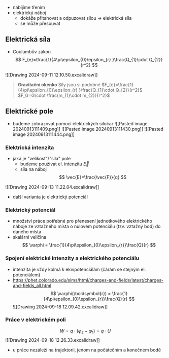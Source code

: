 - nabíjíme třením
- elektrický náboj
	- dokáže přitahovat a odpuzovat silou -> elektrická síla
	- se může přesouvat
## Elektrická síla
- Coulumbův zákon
$$
F_{e}=\frac{1}{4\pi\epsilon_{0}\epsilon_{r} }\frac{Q_{1}\cdot Q_{2}}{r^2}
$$

![[Drawing 2024-09-11 12.10.50.excalidraw]]

> **Gravitační okénko**
> Síly jsou si podobné
> $F_{e}=\frac{1}{4\pi\epsilon_{0}\epsilon_{r} }\frac{Q_{1}\cdot Q_{2}}{r^2}$
> $F_G=G\cdot  \frac{m_{1}\cdot m_{2}}{r^2}$


## Elektrické pole
- budeme zobrazovat pomocí elektrických siločar
![[Pasted image 20240913111409.png]]
![[Pasted image 20240913111430.png]]
![[Pasted image 20240913111444.png]]
### Elektrická intenzita
- jaká je "velikost"/"síla" pole
	- budeme používat el. intenzitu $\vec{E}$
	- síla na náboj
$$
\vec{E}=\frac{\vec{F}}{q}
$$

![[Drawing 2024-09-13 11.22.04.excalidraw]]
- další varianta je elektrický potenciál
### Elektrický potenciál
- množství práce potřebné pro přenesení jednotkového elektrického náboje ze vztažného místa o nulovém potenciálu (tzv. vztažný bod) do daného místa
- skalární veličina
$$
\varphi = \frac{1}{4\pi\epsilon_{0}\epsilon_{r}}\frac{Q}{r}
$$
### Spojení elektrické intenzity a elektrického potenciálu
- intenzita je vždy kolmá k ekvipotenciálám (čárám se stejným el. potenciálem)
- https://phet.colorado.edu/sims/html/charges-and-fields/latest/charges-and-fields_all.html
$$
\varphi(\boldsymbol{r}) = \frac{1}{4\pi\epsilon_{0}\epsilon_{r}}\frac{Q}{r}
$$
![[Drawing 2024-09-18 12.09.42.excalidraw]]
### Práce v elektrickém poli

$$
W = q \cdot (\varphi_{2} - \varphi_{1}) = q \cdot U
$$
![[Drawing 2024-09-18 12.26.33.excalidraw]]
- u práce nezáleží na trajektorii, jenom na počátečním a konečném bodě